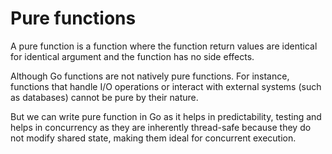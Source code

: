 # Pure functions

A pure function is a function where the function return values are identical for identical argument and the function has no side effects.

Although Go functions are not natively pure functions. For instance, functions that handle I/O operations or interact with external systems (such as databases) cannot be pure by their nature. 

But we can write pure function in Go as it helps in predictability, testing and helps in concurrency as they are inherently thread-safe because they do not modify shared state, making them ideal for concurrent execution.
